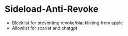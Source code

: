 # Sideload-Anti-Revoke
- Blocklist for preventing revoke/blacklisting from apple
- Allowlist for scarlet and chatgpt
